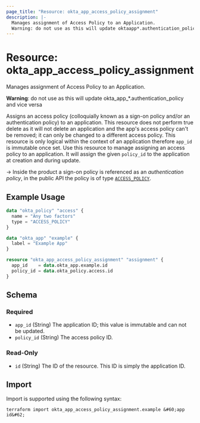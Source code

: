 ```yaml
---
page_title: "Resource: okta_app_access_policy_assignment"
description: |-
  Manages assignment of Access Policy to an Application.
  Warning: do not use as this will update oktaapp*.authentication_policy and vice versa
---
```


# Resource: okta_app_access_policy_assignment

Manages assignment of Access Policy to an Application. 
		
**Warning**: do not use as this will update okta_app_*.authentication_policy and vice versa

Assigns an access policy (colloquially known as a sign-on policy and/or an
authentication policy) to an application. This resource does not perform true
delete as it will not delete an application and the app's access policy can't be
removed; it can only be changed to a different access policy. This resource is
only logical within the context of an application therefore `app_id` is
immutable once set. Use this resource to manage assigning an access policy to an
application. It will assign the given `policy_id` to the application at creation
and during update.

-> Inside the product a sign-on policy is referenced as an _authentication
policy_, in the public API the policy is of type
[`ACCESS_POLICY`](https://developer.okta.com/docs/reference/api/policy/#policy-object).


## Example Usage

```terraform
data "okta_policy" "access" {
  name = "Any two factors"
  type = "ACCESS_POLICY"
}

data "okta_app" "example" {
  label = "Example App"
}

resource "okta_app_access_policy_assignment" "assignment" {
  app_id    = data.okta_app.example.id
  policy_id = data.okta_policy.access.id
}
```

<!-- schema generated by tfplugindocs -->
## Schema

### Required

- `app_id` (String) The application ID; this value is immutable and can not be updated.
- `policy_id` (String) The access policy ID.

### Read-Only

- `id` (String) The ID of the resource. This ID is simply the application ID.

## Import

Import is supported using the following syntax:

```shell
terraform import okta_app_access_policy_assignment.example &#60;app id&#62;
```
